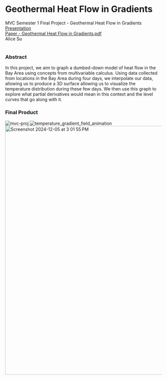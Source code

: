 # Geothermal Heat Flow in Gradients
MVC Semester 1 Final Project - Geothermal Heat Flow in Gradients
<br/>
[Presentation](https://docs.google.com/presentation/d/1iVJrrd7XczdH7fUEeNdqvJwp_CSXuuZO21OClTr0dPo/edit?usp=sharing)
<br/>
[Paper - Geothermal Heat Flow in Gradients.pdf](https://github.com/user-attachments/files/18045461/Alice.Su.-.Geothermal.Heat.Flow.in.Gradients.pdf)
<br/>
Alice Su
<br/>
<br/>

### Abstract
In this project, we aim to graph a dumbed-down model of heat flow in the Bay Area using
concepts from multivariable calculus. Using data collected from locations in the Bay Area during
four days, we interpolate our data, allowing us to produce a 3D surface allowing us to visualize
the temperature distribution during these few days. We then use this graph to explore what partial
derivatives would mean in this context and the level curves that go along with it.

### Final Product
![mvc-proj](https://github.com/user-attachments/assets/082687ca-a65d-46cf-9961-2a537c4a86bc)
![temperature_gradient_field_animation](https://github.com/user-attachments/assets/7b8ebb4e-b5aa-4c1b-b21c-62d063148565)
<img width="800" alt="Screenshot 2024-12-05 at 3 01 55 PM" src="https://github.com/user-attachments/assets/4b97cf40-dba3-40a4-a773-f1a28e4fd28b">
<br/>
<br/>
<br/>


